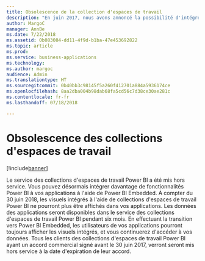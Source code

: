 ```yaml
---
title: Obsolescence de la collection d'espaces de travail
description: "En juin 2017, nous avons annoncé la possibilité d'intégrer Power BI à l'aide de nouvelles API et la convergence des API avec le service Power BI."
author: MargoC
manager: AnnBe
ms.date: 7/22/2018
ms.assetid: 0b083084-dd11-4f9d-b1ba-47e453692822
ms.topic: article
ms.prod: 
ms.service: business-applications
ms.technology: 
ms.author: margoc
audience: Admin
ms.translationtype: HT
ms.sourcegitcommit: 0b40bb3c98145f5a260f412701a884a5936174ce
ms.openlocfilehash: 8aa2dba004b98dab68fa5cd56c7d38ce30ae281c
ms.contentlocale: fr-fr
ms.lasthandoff: 07/18/2018

---
```

#  <a name="workspace-collections-deprecation"></a>Obsolescence des collections d'espaces de travail


[!include[banner](../../../includes/banner.md)]

Le service des collections d'espaces de travail Power BI a été mis hors service. Vous pouvez désormais intégrer davantage de fonctionnalités Power BI à vos applications à l'aide de Power BI Embedded. À compter du 30 juin 2018, les visuels intégrés à l'aide de collections d'espaces de travail Power BI ne pourront plus être affichés dans vos applications. Les données des applications seront disponibles dans le service des collections d'espaces de travail Power BI pendant six mois. En effectuant la transition vers Power BI Embedded, les utilisateurs de vos applications pourront toujours afficher les visuels intégrés, et vous continuerez d'accéder à vos données. Tous les clients des collections d'espaces de travail Power BI ayant un accord commercial signé avant le 30 juin 2017, verront seront mis hors service à la date d'expiration de leur accord.


